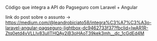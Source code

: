 Código que integra a API do Pagseguro com Laravel + Angular

link do post sobre o assunto -> https://medium.com/@leandrobiciato58/integra%C3%A7%C3%A3o-laravel-angular-pagseguro-lightbox-dc9462733f37?fbclid=IwAR1R-Ztq0etd4vVLLIv83ullTHQAy2iB3oHAoT39kek3mh__dc_1cGdEd4M